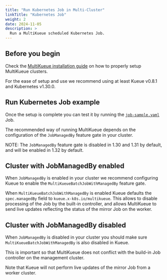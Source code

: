 ```yaml
---
title: "Run Kubernetes Job in Multi-Cluster"
linkTitle: "Kubernetes Job"
weight: 2
date: 2024-11-05
description: >
  Run a MultiKueue scheduled Kubernetes Job.
---
```


## Before you begin

Check the [MultiKueue installation guide](/docs/tasks/manage/setup_multikueue) on how to properly setup MultiKueue clusters.

For the ease of setup and use we recommend using at least Kueue v0.8.1 and Kubernetes v1.30.0.

## Run Kubernetes Job example

Once the setup is complete you can test it by running the [`job-sample.yaml`](/docs/tasks/run/jobs/#1-define-the-job) Job. 

The recommended way of running MultiKueue depends on the configuration of the `JobManagedBy` feature gate in your cluster. 

NOTE: The `JobManagedBy` feature gate is disabled in 1.30 and 1.31 by default, and will be enabled in 1.32 by default.

## Cluster with JobManagedBy enabled

When `JobManagedBy` is enabled in your cluster we recommend configuring Kueue to enable the `MultiKueueBatchJobWithManagedBy` feature gate. 

When `MultiKueueBatchJobWithManagedBy` is enabled Kueue defaults the `spec.managedBy` field to `kueue.x-k8s.io/multikueue`. This allows to disable processing of the Job by the built-in controller, and allows MultiKueue
to send live updates reflecting the status of the mirror Job on the worker.

## Cluster with JobManagedBy disabled

When `JobManagedBy` is disabled in your cluster you should make sure `MultiKueueBatchJobWithManagedBy` 
is also disabled in Kueue. 

This is important so that MultiKueue does not conflict with the build-in Job controller
on the management cluster. 

Note that Kueue will not perform live updates of the mirror Job from a worker 
cluster.